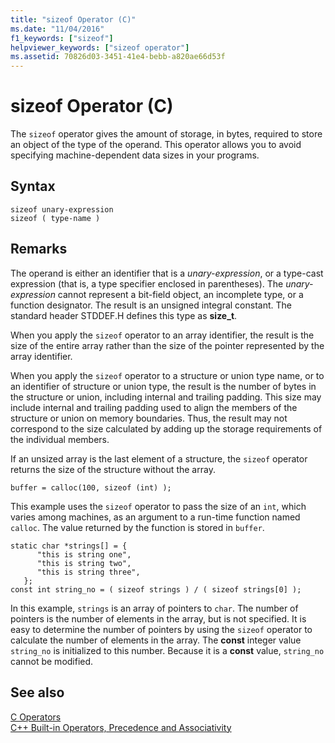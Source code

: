 ```yaml
---
title: "sizeof Operator (C)"
ms.date: "11/04/2016"
f1_keywords: ["sizeof"]
helpviewer_keywords: ["sizeof operator"]
ms.assetid: 70826d03-3451-41e4-bebb-a820ae66d53f
---
```

# sizeof Operator (C)

The `sizeof` operator gives the amount of storage, in bytes, required to store an object of the type of the operand. This operator allows you to avoid specifying machine-dependent data sizes in your programs.

## Syntax

```
sizeof unary-expression
sizeof ( type-name )
```

## Remarks

The operand is either an identifier that is a *unary-expression*, or a type-cast expression (that is, a type specifier enclosed in parentheses). The *unary-expression* cannot represent a bit-field object, an incomplete type, or a function designator. The result is an unsigned integral constant. The standard header STDDEF.H defines this type as **size_t**.

When you apply the `sizeof` operator to an array identifier, the result is the size of the entire array rather than the size of the pointer represented by the array identifier.

When you apply the `sizeof` operator to a structure or union type name, or to an identifier of structure or union type, the result is the number of bytes in the structure or union, including internal and trailing padding. This size may include internal and trailing padding used to align the members of the structure or union on memory boundaries. Thus, the result may not correspond to the size calculated by adding up the storage requirements of the individual members.

If an unsized array is the last element of a structure, the `sizeof` operator returns the size of the structure without the array.

```
buffer = calloc(100, sizeof (int) );
```

This example uses the `sizeof` operator to pass the size of an `int`, which varies among machines, as an argument to a run-time function named `calloc`. The value returned by the function is stored in `buffer`.

```
static char *strings[] = {
      "this is string one",
      "this is string two",
      "this is string three",
   };
const int string_no = ( sizeof strings ) / ( sizeof strings[0] );
```

In this example, `strings` is an array of pointers to `char`. The number of pointers is the number of elements in the array, but is not specified. It is easy to determine the number of pointers by using the `sizeof` operator to calculate the number of elements in the array. The **const** integer value `string_no` is initialized to this number. Because it is a **const** value, `string_no` cannot be modified.

## See also

[C Operators](c-operators.md)<br/>
[C++ Built-in Operators, Precedence and Associativity](../cpp/cpp-built-in-operators-precedence-and-associativity.md)
